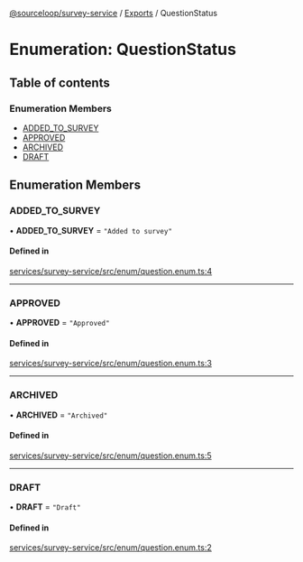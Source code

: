 [@sourceloop/survey-service](../README.md) / [Exports](../modules.md) / QuestionStatus

# Enumeration: QuestionStatus

## Table of contents

### Enumeration Members

- [ADDED\_TO\_SURVEY](QuestionStatus.md#added_to_survey)
- [APPROVED](QuestionStatus.md#approved)
- [ARCHIVED](QuestionStatus.md#archived)
- [DRAFT](QuestionStatus.md#draft)

## Enumeration Members

### ADDED\_TO\_SURVEY

• **ADDED\_TO\_SURVEY** = ``"Added to survey"``

#### Defined in

[services/survey-service/src/enum/question.enum.ts:4](https://github.com/sourcefuse/loopback4-microservice-catalog/blob/93a7f917/services/survey-service/src/enum/question.enum.ts#L4)

___

### APPROVED

• **APPROVED** = ``"Approved"``

#### Defined in

[services/survey-service/src/enum/question.enum.ts:3](https://github.com/sourcefuse/loopback4-microservice-catalog/blob/93a7f917/services/survey-service/src/enum/question.enum.ts#L3)

___

### ARCHIVED

• **ARCHIVED** = ``"Archived"``

#### Defined in

[services/survey-service/src/enum/question.enum.ts:5](https://github.com/sourcefuse/loopback4-microservice-catalog/blob/93a7f917/services/survey-service/src/enum/question.enum.ts#L5)

___

### DRAFT

• **DRAFT** = ``"Draft"``

#### Defined in

[services/survey-service/src/enum/question.enum.ts:2](https://github.com/sourcefuse/loopback4-microservice-catalog/blob/93a7f917/services/survey-service/src/enum/question.enum.ts#L2)
